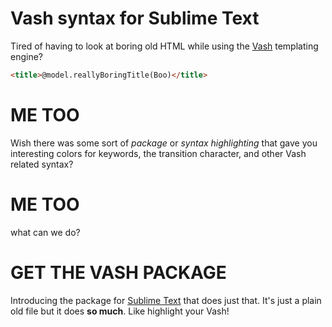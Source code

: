 Vash syntax for Sublime Text
============================

Tired of having to look at boring old HTML while using the [Vash](http://github.com/kirbysayshi/vash) templating engine?

```html
<title>@model.reallyBoringTitle(Boo)</title>
```

# ME TOO

Wish there was some sort of *package* or *syntax highlighting* that gave you interesting colors for keywords, the transition character, and other Vash related syntax?

# ME TOO

what can we do?

# GET THE VASH PACKAGE

Introducing the package for [Sublime Text]() that does just that. It's just a plain old file but it does **so much**. Like highlight your Vash!
